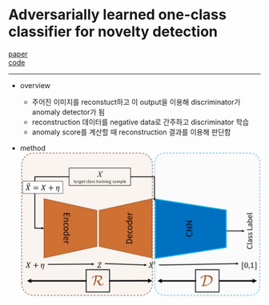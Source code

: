 # Adversarially learned one-class classifier for novelty detection

[paper](http://openaccess.thecvf.com/content_cvpr_2018/papers/Sabokrou_Adversarially_Learned_One-Class_CVPR_2018_paper.pdf)  
[code](https://github.com/khalooei/ALOCC-CVPR2018)

---
* overview
  * 주어진 이미지를 reconstuct하고 이 output을 이용해 discriminator가 anomaly detector가 됨
  * reconstruction 데이터를 negative data로 간주하고 discriminator 학습
  * anomaly score를 계산할 때 reconstruction 결과를 이용해 판단함
  
* method
![model](./model.PNG)